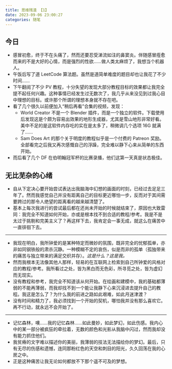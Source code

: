```yaml
---
title: 思维残渣 【1】
date: 2023-09-06 23:00:27
categories: 随笔
---
```


## 今日

-   感冒初愈，终于不在头痛了，然而还要忍受涕流如注的鼻窦炎。伴随感冒痊愈而来的不是大好的心情，而是强烈的性欲……做人类太麻烦了，我想当个机器人。
-   午饭后写了道 LeetCode 算法题。虽然是道简单难度的题目却也让我花了不少时间……
-   下午翻阅了不少 PV 教程，十分失望的发现大部分教程目标的效果都让我完全提不起任何兴趣。这种事情已经发生过无数次了，我几乎从来没见到过我心目中理想的目标。或许那个所谓的理想本身就不存在吧。
-   看了几个很久以前便加入“稍后再看”合集的视频，发现：
    -   World Creator 不是一个 Blender 插件，而是一个独立的软件。下载使用后发现这是个颇为容易出效果的地形生成器，尤其是雪山地形非常好看。美中不足的是这软件内存吃的实在是太多了，稍微调几个选项 16G 就满了……
    -   Sam Does Art 的那个关于明度的教程似乎是一个付费的 Patreon 奖励。全部看完之后我又再次感慨自己的浮躁，完全难以静下心来从简单的东西开始。
-   而后看了几个 DF 在伯明翰冠军杯的比赛录播，他们这第一天真是状态极佳。

## 无比芜杂的心绪

-   自从下定决心要开始尝试表达出我脑海中幻想的画面的时刻，已经过去足足三年了。然而我感觉自己并没有距离自己的目标更近哪怕一步，反而对于其间需要跨过的那令人绝望的距离看的越来越清楚了。
-   基本上每次我进行的尝试最后都在还尚未开始的时候就结束了，原因也大致雷同：我完全不知道如何开始，亦或是根本找不到合适的教程/参考。我是不是太过于挑剔和完美主义了？再这样下去，我肯定会一事无成，就这么在痛苦中一直徘徊下去。

---

-   我现在明白，我所钟爱的是某种特定而微妙的氛围，既非完全的忧郁孤单，亦非如同钢铁般的肃杀沉静。一种模糊不定的哀伤，似是而非的孤单（孤独带来的痛苦与独立带来的满足交织并存）。_这是什么？这是我。_
-   然而我根本无法像其他人那样，轻易的在互联网上检索到自己所钟爱的风格对应的教程/参考。我所看过之处，皆为黑白而无色彩，所寻觅之处，皆为虚幻而无现实。
-   没有教程和参考，我完全不知道该从何开始。在绘画和建模中，我的基础都薄弱的不能再薄弱，而我却找不到一个能让我静下心来沉浸进去提升自己的教程。我这是怎么了？为什么我的前进之路如此艰难，如此月迷津渡？
-   没有时间和精力了，我必须找到一个开始的契机，哪怕我并没有那么喜欢它。再不行动，就永远不会开始了。

---

-   记忆森林，噢……我的记忆森林……如此曼妙，如此梦幻，如此伤感。我内心中的某一部分被疯狂的牵拉着，无数的颜色和光影从我脑中闪过，然而我却没有能力抓住他们。
-   我贫瘠的文字难以描述你的美丽，我薄弱的技法无法描绘你的梦幻。最后，只有无尽的伤感和遗憾，连同那粉红色的天空和刺目的阳光，久久回荡在我的心房之中。
-   正是这种痛苦让我无论如何都放不下那个遥不可及的梦想。
